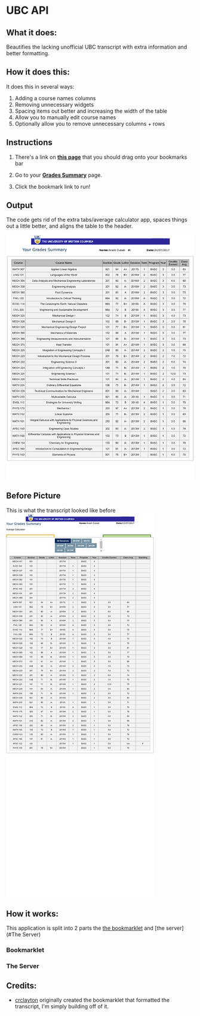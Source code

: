 # UBC API
## What it does:
Beautifies the lacking unofficial UBC transcript with extra information and better formatting.

## How it does this:
It does this in several ways:
1. Adding a course names columns
2. Removing unnecessary widgets
3. Spacing items out better and increasing the width of the table 
4. Allow you to manually edit course names
5. Optionally allow you to remove unnecessary columns + rows

## Instructions

1. There's a link on [**this page**](http://arashout.site/posts/improved-ubc-transcript) that you should drag onto your bookmarks bar

2. Go to your [**Grades Summary**](https://ssc.adm.ubc.ca/sscportal/servlets/SRVSSCFramework?function=SessGradeRpt) page.

3. Click the bookmark link to run!

## Output

The code gets rid of the extra tabs/average calculator app, spaces things out a little better, and aligns the table to the header. 

![After Transcript Example](./After.png "After Transcript Example")

## Before Picture

This is what the transcript looked like before
![Before Transcript Example](./Before.png "Before Transcript Example")

## How it works:
This application is split into 2 parts the [the bookmarklet](#Bookmarklet) and [the server](#The Server)

### Bookmarklet

### The Server

## Credits:
- [crclayton](https://github.com/crclayton) originally created the bookmarklet that formatted the transcript, I'm simply building off of it.
